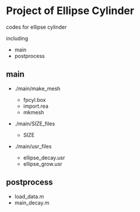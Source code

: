 # Project of Ellipse Cylinder

codes for ellipse cylinder

including 
* main 
* postprocess


## main
* ./main/make_mesh
  * fpcyl.box
  * import.rea
  * mkmesh

* ./main/SIZE_files
  * SIZE

* ./main/usr_files
  * ellipse_decay.usr
  * ellipse_grow.usr

## postprocess
* load_data.m
* main_decay.m
